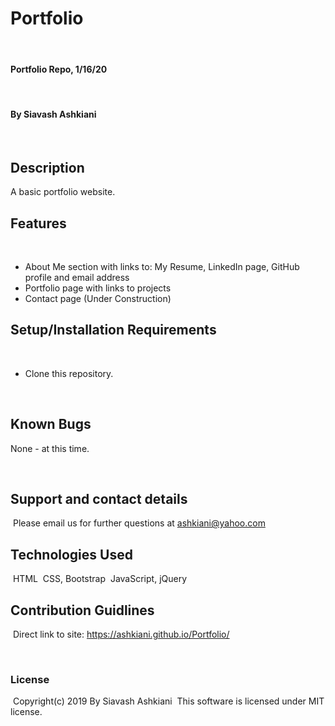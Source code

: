 # Portfolio
​
#### Portfolio Repo, 1/16/20
​
#### By Siavash Ashkiani
​
## Description
A basic portfolio website.

## Features
​
* About Me section with links to: My Resume, LinkedIn page, GitHub profile and email address
* Portfolio page with links to projects
* Contact page (Under Construction)
​
​
## Setup/Installation Requirements
​
* Clone this repository.

​
​
## Known Bugs

None - at this time​.

​
## Support and contact details
​
Please email us for further questions at ashkiani@yahoo.com
​
## Technologies Used
​
HTML
​
CSS, Bootstrap
​
JavaScript, jQuery
​
## Contribution Guidlines 
​
Direct link to site: https://ashkiani.github.io/Portfolio/

​
### License
​
Copyright(c) 2019 By Siavash Ashkiani
​
This software is licensed under MIT license.